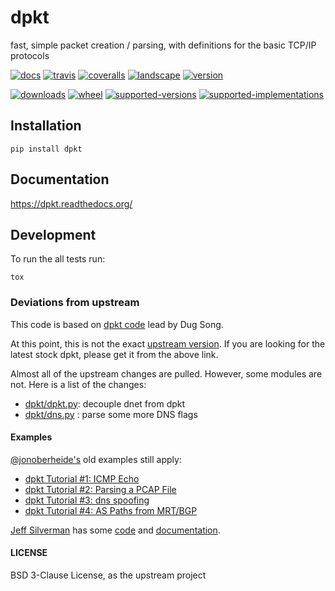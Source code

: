 dpkt
====

fast, simple packet creation / parsing, with definitions for the basic
TCP/IP protocols

[![docs](https://readthedocs.org/projects/dpkt/badge/?style=flat)](https://readthedocs.org/projects/dpkt)
[![travis](http://img.shields.io/travis/kbandla/dpkt/master.png?style=flat)](https://travis-ci.org/kbandla/dpkt)
[![coveralls](http://img.shields.io/coveralls/kbandla/dpkt/master.png?style=flat)](https://coveralls.io/r/kbandla/dpkt)
[![landscape](https://landscape.io/github/kbandla/dpkt/master/landscape.svg?style=flat)](https://landscape.io/github/kbandla/dpkt/master)
[![version](http://img.shields.io/pypi/v/dpkt.png?style=flat)](https://pypi.python.org/pypi/dpkt)

[![downloads](http://img.shields.io/pypi/dm/dpkt.png?style=flat)](https://pypi.python.org/pypi/dpkt)
[![wheel](https://pypip.in/wheel/dpkt/badge.png?style=flat)](https://pypi.python.org/pypi/dpkt)
[![supported-versions](https://pypip.in/py_versions/dpkt/badge.png?style=flat)](https://pypi.python.org/pypi/dpkt)
[![supported-implementations](https://pypip.in/implementation/dpkt/badge.png?style=flat)](https://pypi.python.org/pypi/dpkt)


Installation
------------

    pip install dpkt

Documentation
-------------

<https://dpkt.readthedocs.org/>

Development
-----------

To run the all tests run:

    tox

### Deviations from upstream

This code is based on [dpkt code](https://code.google.com/p/dpkt/) lead
by Dug Song.

At this point, this is not the exact [upstream
version](https://code.google.com/p/dpkt/). If you are looking for the
latest stock dpkt, please get it from the above link.

Almost all of the upstream changes are pulled. However, some modules are
not. Here is a list of the changes:

-   [dpkt/dpkt.py](https://github.com/kbandla/dpkt/commit/336fe02b0e2f00b382d91cd42558a69eec16d6c7):
    decouple dnet from dpkt
-   [dpkt/dns.py](https://github.com/kbandla/dpkt/commit/2bf3cde213144391fd90488d12f9ccce51b5fbca)
    : parse some more DNS flags

#### Examples

[@jonoberheide's](<https://twitter.com/jonoberheide>) old examples still
apply:

-   [dpkt Tutorial \#1: ICMP
    Echo](https://jon.oberheide.org/blog/2008/08/25/dpkt-tutorial-1-icmp-echo/)
-   [dpkt Tutorial \#2: Parsing a PCAP
    File](https://jon.oberheide.org/blog/2008/10/15/dpkt-tutorial-2-parsing-a-pcap-file/)
-   [dpkt Tutorial \#3: dns
    spoofing](https://jon.oberheide.org/blog/2008/12/20/dpkt-tutorial-3-dns-spoofing/)
-   [dpkt Tutorial \#4: AS Paths from
    MRT/BGP](https://jon.oberheide.org/blog/2009/03/25/dpkt-tutorial-4-as-paths-from-mrt-bgp/)

[Jeff Silverman](https://github.com/jeffsilverm) has some
[code](https://github.com/jeffsilverm/dpkt_doc) and
[documentation](http://www.commercialventvac.com/dpkt.html).

#### LICENSE

BSD 3-Clause License, as the upstream project
